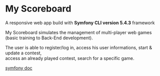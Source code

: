 # My Scoreboard 

A responsive web app build with **Symfony CLI version 5.4.3** framework

My Scoreboard simulates the management of multi-player web games (basic training to Back-End development).<br> 

The user is able to register/log in, access his user informations, start & update a contest,<br>
access an already played contest, search for a specific game.

[symfony doc](https://symfony.com/doc/current/index.html)
